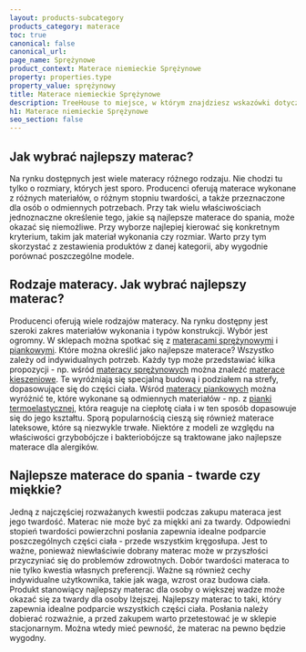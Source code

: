 ```yaml
---
layout: products-subcategory
products_category: materace
toc: true
canonical: false
canonical_url:
page_name: Sprężynowe
product_context: Materace niemieckie Sprężynowe
property: properties.type
property_value: sprężynowy
title: Materace niemieckie Sprężynowe
description: TreeHouse to miejsce, w którym znajdziesz wskazówki dotyczące domu i ogrodu. Zainspiruj się się pomysłami i znajdź produkty odpowiadające Twoim oczekiwaniom.
h1: Materace niemieckie Sprężynowe
seo_section: false
---
```

## Jak wybrać najlepszy materac?

Na rynku dostępnych jest wiele materacy różnego rodzaju. Nie chodzi tu tylko o rozmiary, których jest sporo. Producenci oferują materace wykonane z różnych materiałów, o różnym stopniu twardości, a także przeznaczone dla osób o odmiennych potrzebach. Przy tak wielu właściwościach jednoznaczne określenie tego, jakie są najlepsze materace do spania, może okazać się niemożliwe. Przy wyborze najlepiej kierować się konkretnym kryterium, takim jak materiał wykonania czy rozmiar. Warto przy tym skorzystać z zestawienia produktów z danej kategorii, aby wygodnie porównać poszczególne modele.

## Rodzaje materacy. Jak wybrać najlepszy materac?

Producenci oferują wiele rodzajów materacy. Na rynku dostępny jest szeroki zakres materiałów wykonania i typów konstrukcji. Wybór jest ogromny. W sklepach można spotkać się z [materacami sprężynowymi](/pl/recenzje/najlepsze-materace/sprezynowe.html) i [piankowymi](/pl/recenzje/najlepsze-materace/piankowe.html). Które można określić jako najlepsze materace? Wszystko zależy od indywidualnych potrzeb. Każdy typ może przedstawiać kilka propozycji - np. wśród [materacy sprężynowych](/pl/recenzje/najlepsze-materace/sprezynowe.html) można znaleźć [materace kieszeniowe](/pl/recenzje/najlepsze-materace/sprezynowe.html). Te wyróżniają się specjalną budową i podziałem na strefy, dopasowujące się do części ciała. Wśród [materacy piankowych](/pl/recenzje/najlepsze-materace/piankowe.html) można wyróżnić te, które wykonane są odmiennych materiałów - np. z [pianki termoelastycznej](/pl/recenzje/najlepsze-materace/piankowe.html), która reaguje na ciepłotę ciała i w ten sposób dopasowuje się do jego kształtu. Sporą popularnością cieszą się również materace lateksowe, które są niezwykle trwałe. Niektóre z modeli ze względu na właściwości grzybobójcze i bakteriobójcze są traktowane jako najlepsze materace dla alergików.

## Najlepsze materace do spania - twarde czy miękkie?

Jedną z najczęściej rozważanych kwestii podczas zakupu materaca jest jego twardość. Materac nie może być za miękki ani za twardy. Odpowiedni stopień twardości powierzchni posłania zapewnia idealne podparcie poszczególnych części ciała - przede wszystkim kręgosłupa. Jest to ważne, ponieważ niewłaściwie dobrany materac może w przyszłości przyczyniać się do problemów zdrowotnych. Dobór twardości materaca to nie tylko kwestia własnych preferencji. Ważne są również cechy indywidualne użytkownika, takie jak waga, wzrost oraz budowa ciała. Produkt stanowiący najlepszy materac dla osoby o większej wadze może okazać się za twardy dla osoby lżejszej. Najlepszy materac to taki, który zapewnia idealne podparcie wszystkich części ciała. Posłania należy dobierać rozważnie, a przed zakupem warto przetestować je w sklepie stacjonarnym. Można wtedy mieć pewność, że materac na pewno będzie wygodny.